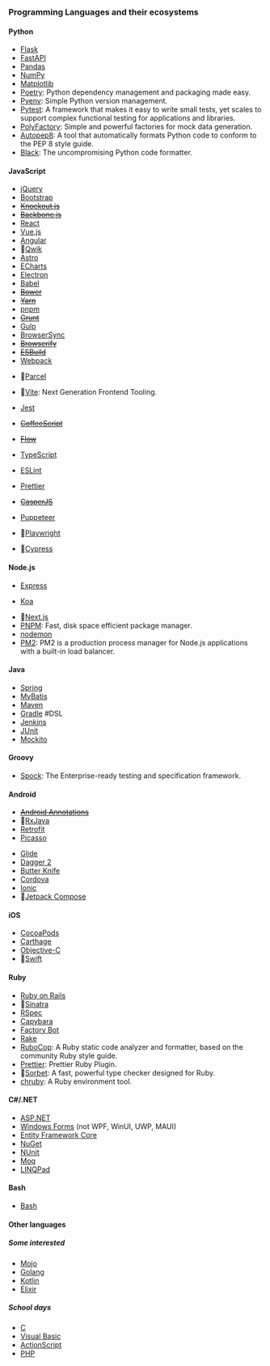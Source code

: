 ### Programming Languages and their ecosystems

#### Python

- [Flask](https://www.flask.com/)
- [FastAPI](https://www.fastapi.com/)
- [Pandas](https://www.pandas.pydata.org/)
- [NumPy](https://www.numpy.org/)
- [Matplotlib](https://www.matplotlib.org/)
  <!-- - [SciPy](https://www.scipy.org/) -->
  <!-- - 👀[Scikit-learn](https://www.scikit-learn.org/) -->
  <!-- - 👀[PyTorch](https://www.pytorch.org/) -->
- [Poetry](https://python-poetry.org/): Python dependency management and packaging made easy.
- [Pyenv](https://pyenv.org/): Simple Python version management.
- [Pytest](https://www.pytest.org/): A framework that makes it easy to write small tests, yet scales to support complex functional testing for applications and libraries.
- [PolyFactory](https://polyfactory.litestar.dev/): Simple and powerful factories for mock data generation.
- [Autopep8](https://www.autopep8.org/): A tool that automatically formats Python code to conform to the PEP 8 style guide.
- [Black](https://black.readthedocs.io/): The uncompromising Python code formatter.

#### JavaScript

- [jQuery](https://www.jquery.com/)
- [Bootstrap](https://www.bootstrap.com/)
- ~~[Knockout.js](https://www.knockoutjs.com/)~~
- ~~[Backbone.js](https://www.backbonejs.org/)~~
- [React](https://reactjs.org/)
- [Vue.js](https://vuejs.org/)
- [Angular](https://angular.io/)
  <!-- - [Jekyll](https://jekyllrb.com/) -->
  <!-- - [Gatsby](https://www.gastbyjs.org/) -->
- 👀[Qwik](https://qwik.builder.io/)
- [Astro](https://www.astrobetter.com/)
- [ECharts](https://echarts.apache.org/)
- [Electron](https://www.electronjs.org/)
- [Babel](https://www.babeljs.io/)
- ~~[Bower](https://bower.io/)~~
- ~~[Yarn](https://yarnpkg.com/)~~
- [pnpm](https://pnpm.io/)
- ~~[Grunt](https://www.gruntjs.com/)~~
- [Gulp](https://www.gulpjs.com/)
- [BrowserSync](https://browsersync.io/)
- ~~[Browserify](https://browserify.org/)~~
- ~~[ESBuild](https://esbuild.github.io/)~~
- [Webpack](https://www.webpack.js.org/)
<!-- - [Rollup](https://www.rollupjs.org/) -->
- 👀[Parcel](https://parceljs.org/)
- 👀[Vite](https://www.vitejs.dev/): Next Generation Frontend Tooling.

- [Jest](https://www.jestjs.io/)
- ~~[CoffeeScript](https://www.coffeescript.org/)~~
- ~~[Flow](https://flow.org/)~~
- [TypeScript](https://typescriptlang.org/)
- [ESLint](https://www.eslint.org/)
- [Prettier](https://www.prettier.io/)
- ~~[CasperJS](https://github.com/casperjs/casperjs>)~~
- [Puppeteer](https://pptr.dev/)
- 👀[Playwright](https://www.playwright.dev/)
- 👀[Cypress](https://www.cypress.io/)

#### Node.js

- [Express](https://www.expressjs.com/)
<!-- - [NestJS](https://www.nestjs.com/) -->
- [Koa](https://www.koa.com/)
<!-- - [Nuxt.js](https://www.nuxtjs.com/) -->
- 👀[Next.js](https://www.nextjs.com/)
- [PNPM](https://pnpm.io/): Fast, disk space efficient package manager.
- [nodemon](https://www.npmjs.com/package/nodemon)
- [PM2](https://www.pm2.io/): PM2 is a production process manager for Node.js applications with a built-in load balancer.

#### Java

- [Spring](https://www.spring.io/)
- [MyBatis](https://www.mybatis.org/)
- [Maven](https://www.maven.apache.org/)
- [Gradle](https://www.gradle.org/) #DSL
- [Jenkins](https://www.jenkins.io/)
- [JUnit](https://junit.org/)
- [Mockito](https://mokito.org/)

#### Groovy

- [Spock](https://www.spockframework.org/): The Enterprise-ready testing and specification framework.

#### Android

- ~~[Android Annotations](https://github.com/androidannotations/androidannotations/)~~
- 👀[RxJava](https://www.rxjava.org/)
- [Retrofit](https://square.github.io/retrofit/)
- [Picasso](https://square.github.io/picasso/)
<!-- - [OkHttp](https://square.github.io/okhttp/) -->
- [Glide](bumptech.github.io/glide/)
- [Dagger 2](https://www.dagger.dev/)
- [Butter Knife](http://jakewharton.github.io/butterknife/)
- [Cordova](https://cordova.apache.org/)
- [Ionic](https://ionicframework.com/)
- 👀[Jetpack Compose](https://developer.android.com/jetpack/compose)

#### iOS

- [CocoaPods](https://www.cocoapods.org/)
- [Carthage](https://www.carthage.com/)
- [Objective-C](https://www.objc.io/)
- 👀[Swift](https://www.swift.org/)

#### Ruby

- [Ruby on Rails](https://www.rubyonrails.org/)
- 👀[Sinatra](https://sinatrarb.com/)
- [RSpec](https://rspec.info/)
- [Capybara](https://www.capybara.com/)
- [Factory Bot](https://thoughtbot.com/)
- [Rake](https://ruby.github.io/rake/)
- [RuboCop](https://www.rubocop.org/): A Ruby static code analyzer and formatter, based on the community Ruby style guide.
- [Prettier](https://github.com/prettier/plugin-ruby): Prettier Ruby Plugin.
- 👀[Sorbet](https://sorbet.org/): A fast, powerful type checker designed for Ruby.
- [chruby](https://github.com/postmodern/chruby/): A Ruby environment tool.

#### C#/.NET

- [ASP.NET](https://www.asp.net/)
- [Windows Forms](https://dotnet.microsoft.com/en-us/apps/desktop) (not WPF, WinUI, UWP, MAUI)
- [Entity Framework Core](https://www.entityframeworkcore.com/)
- [NuGet](https://www.nuget.org/)
- [NUnit](https://www.nunit.org/)
- [Moq](https://devlooped.com/moq)
- [LINQPad](https://www.linqpad.net/)

#### Bash

- [Bash](https://www.gnu.org/software/bash/)

#### Other languages

##### Some interested

- [Mojo](https://www.mojolicious.org/)
- [Golang](https://www.golang.org/)
- [Kotlin](https://www.kotlinlang.org/)
- [Elixir](https://www.elixir-lang.org/)

##### School days

- [C](https://www.clang.org/)
- [Visual Basic](https://wikipedia.org/wiki/Visual_Basic)
- [ActionScript](https://wikipedia.org/wiki/ActionScript)
- [PHP](https://www.php.net/)
